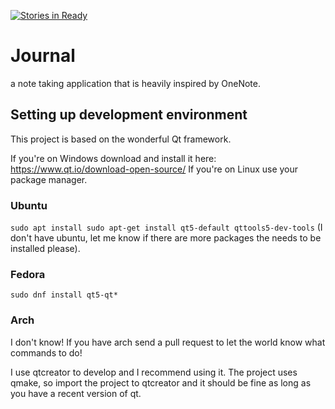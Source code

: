 [![Stories in Ready](https://badge.waffle.io/lordadamson/Journal.png?label=ready&title=Ready)](https://waffle.io/lordadamson/Journal)
# Journal
a note taking application that is heavily inspired by OneNote.

## Setting up development environment
This project is based on the wonderful Qt framework.

If you're on Windows download and install it here: https://www.qt.io/download-open-source/
If you're on Linux use your package manager.
### Ubuntu
`sudo apt install sudo apt-get install qt5-default qttools5-dev-tools` (I don't have ubuntu, let me know if there are more packages the needs to be installed please).
### Fedora
`sudo dnf install qt5-qt*`
### Arch
I don't know! If you have arch send a pull request to let the world know what commands to do!

I use qtcreator to develop and I recommend using it. The project uses qmake, so import the project to qtcreator and it should be fine as long as you have a recent version of qt.
